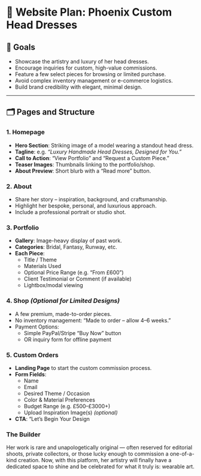# 🎨 Website Plan: Phoenix Custom Head Dresses

## 🧭 Goals

- Showcase the artistry and luxury of her head dresses.
- Encourage inquiries for custom, high-value commissions.
- Feature a few select pieces for browsing or limited purchase.
- Avoid complex inventory management or e-commerce logistics.
- Build brand credibility with elegant, minimal design.

---

## 🗂️ Pages and Structure

### 1. Homepage

- **Hero Section**: Striking image of a model wearing a standout head dress.
- **Tagline**: e.g. _“Luxury Handmade Head Dresses, Designed for You.”_
- **Call to Action**: “View Portfolio” and “Request a Custom Piece.”
- **Teaser Images**: Thumbnails linking to the portfolio/shop.
- **About Preview**: Short blurb with a “Read more” button.

### 2. About

- Share her story – inspiration, background, and craftsmanship.
- Highlight her bespoke, personal, and luxurious approach.
- Include a professional portrait or studio shot.

### 3. Portfolio

- **Gallery**: Image-heavy display of past work.
- **Categories**: Bridal, Fantasy, Runway, etc.
- **Each Piece**:
  - Title / Theme
  - Materials Used
  - Optional Price Range (e.g. “From £600”)
  - Client Testimonial or Comment (if available)
  - Lightbox/modal viewing

### 4. Shop _(Optional for Limited Designs)_

- A few premium, made-to-order pieces.
- No inventory management: “Made to order – allow 4–6 weeks.”
- Payment Options:
  - Simple PayPal/Stripe “Buy Now” button
  - OR inquiry form for offline payment

### 5. Custom Orders

- **Landing Page** to start the custom commission process.
- **Form Fields**:
  - Name
  - Email
  - Desired Theme / Occasion
  - Color & Material Preferences
  - Budget Range (e.g. £500–£3000+)
  - Upload Inspiration Image(s) _(optional)_
- **CTA**: “Let’s Begin Your Design

<article
                className={`text-center p-4 rounded-lg ${
                  inView ? 'fade-up-hard-animation' : ''
                }`}
              >
                <h3 id='about-rarity' className='text-2xl font-semibold mb-2'>
                  The Builder
                </h3>
                <p className='text-xl'>
                  Her work is rare and unapologetically original — often
                  reserved for editorial shoots, private collectors, or those
                  lucky enough to commission a one-of-a-kind creation. Now, with
                  this platform, her artistry will finally have a dedicated
                  space to shine and be celebrated for what it truly is:
                  wearable art.
                </p>
              </article>





